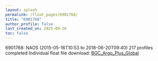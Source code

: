 ```yaml
---
layout: splash
permalink: /float_pages/6901768/
title: "6901768"
author_profile: false
last_created_on: 2025-09-26
toc: false
---
```

 
6901768: NAOS (2015-05-16T10:53 to 2018-06-20T09:40)
217 profiles completed
Individual float file download: [BGC_Argo_Plus_Global](https://ftp.soest.hawaii.edu/bgc_argo_plus/Individual_Floats/outliers_removed/6901768_Sprof_processed.nc)
